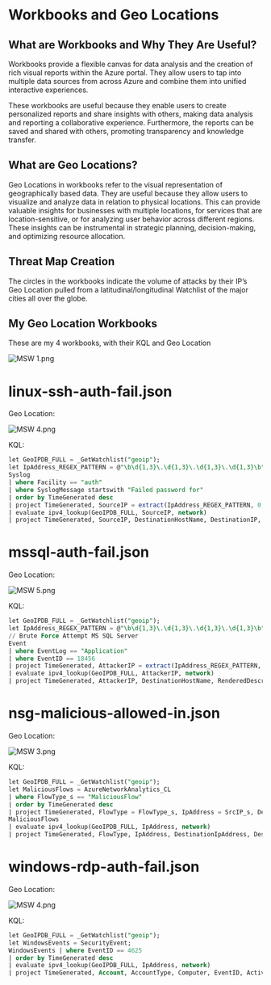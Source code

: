 # Workbooks and Geo Locations

## What are Workbooks and Why They Are Useful?

Workbooks provide a flexible canvas for data analysis and the creation of rich visual reports within the Azure portal. They allow users to tap into multiple data sources from across Azure and combine them into unified interactive experiences.

These workbooks are useful because they enable users to create personalized reports and share insights with others, making data analysis and reporting a collaborative experience. Furthermore, the reports can be saved and shared with others, promoting transparency and knowledge transfer.

## What are Geo Locations?

Geo Locations in workbooks refer to the visual representation of geographically based data. They are useful because they allow users to visualize and analyze data in relation to physical locations. This can provide valuable insights for businesses with multiple locations, for services that are location-sensitive, or for analyzing user behavior across different regions. These insights can be instrumental in strategic planning, decision-making, and optimizing resource allocation.

## Threat Map Creation

The circles in the workbooks indicate the volume of attacks by their IP’s Geo Location pulled from a latitudinal/longitudinal Watchlist of the major cities all over the globe.

## My Geo Location Workbooks

These are my 4 workbooks, with their KQL and Geo Location

![MSW 1.png](Workbooks%20and%20Geo%20Locations%20b68f88170a24449c8ea623855ba349bf/MSW_1.png)

# linux-ssh-auth-fail.json

Geo Location:

![MSW 4.png](Workbooks%20and%20Geo%20Locations%20b68f88170a24449c8ea623855ba349bf/MSW_4.png)

KQL:

```sql
let GeoIPDB_FULL = _GetWatchlist("geoip");
let IpAddress_REGEX_PATTERN = @"\b\d{1,3}\.\d{1,3}\.\d{1,3}\.\d{1,3}\b";
Syslog
| where Facility == "auth"
| where SyslogMessage startswith "Failed password for"
| order by TimeGenerated desc
| project TimeGenerated, SourceIP = extract(IpAddress_REGEX_PATTERN, 0, SyslogMessage), DestinationHostName = HostName, DestinationIP = HostIP, Facility, SyslogMessage, ProcessName, SeverityLevel, Type
| evaluate ipv4_lookup(GeoIPDB_FULL, SourceIP, network)
| project TimeGenerated, SourceIP, DestinationHostName, DestinationIP, Facility, SyslogMessage, ProcessName, SeverityLevel, Type, latitude, longitude, city = cityname, country = countryname, friendly_location = strcat(cityname, " (", countryname, ")");
```

# mssql-auth-fail.json

Geo Location: 

![MSW 5.png](Workbooks%20and%20Geo%20Locations%20b68f88170a24449c8ea623855ba349bf/MSW_5.png)

KQL:

```sql
let GeoIPDB_FULL = _GetWatchlist("geoip");
let IpAddress_REGEX_PATTERN = @"\b\d{1,3}\.\d{1,3}\.\d{1,3}\.\d{1,3}\b";
// Brute Force Attempt MS SQL Server
Event
| where EventLog == "Application"
| where EventID == 18456
| project TimeGenerated, AttackerIP = extract(IpAddress_REGEX_PATTERN, 0, RenderedDescription), DestinationHostName = Computer, RenderedDescription
| evaluate ipv4_lookup(GeoIPDB_FULL, AttackerIP, network)
| project TimeGenerated, AttackerIP, DestinationHostName, RenderedDescription, latitude, longitude, city = cityname, country = countryname, friendly_location = strcat(cityname, " (", countryname, ")");
```

# nsg-malicious-allowed-in.json

Geo Location:

![MSW 3.png](Workbooks%20and%20Geo%20Locations%20b68f88170a24449c8ea623855ba349bf/MSW_3.png)

KQL:

```sql
let GeoIPDB_FULL = _GetWatchlist("geoip");
let MaliciousFlows = AzureNetworkAnalytics_CL 
| where FlowType_s == "MaliciousFlow"
| order by TimeGenerated desc
| project TimeGenerated, FlowType = FlowType_s, IpAddress = SrcIP_s, DestinationIpAddress = DestIP_s, DestinationPort = DestPort_d, Protocol = L7Protocol_s, NSGRuleMatched = NSGRules_s;
MaliciousFlows
| evaluate ipv4_lookup(GeoIPDB_FULL, IpAddress, network)
| project TimeGenerated, FlowType, IpAddress, DestinationIpAddress, DestinationPort, Protocol, NSGRuleMatched, latitude, longitude, city = cityname, country = countryname, friendly_location = strcat(cityname, " (", countryname, ")")
```

# windows-rdp-auth-fail.json

Geo Location:

![MSW 4.png](Workbooks%20and%20Geo%20Locations%20b68f88170a24449c8ea623855ba349bf/MSW_4%201.png)

KQL:

```sql
let GeoIPDB_FULL = _GetWatchlist("geoip");
let WindowsEvents = SecurityEvent;
WindowsEvents | where EventID == 4625
| order by TimeGenerated desc
| evaluate ipv4_lookup(GeoIPDB_FULL, IpAddress, network)
| project TimeGenerated, Account, AccountType, Computer, EventID, Activity, IpAddress, LogonTypeName, network, latitude, longitude, city = cityname, country = countryname, friendly_location = strcat(cityname, " (", countryname, ")");
```